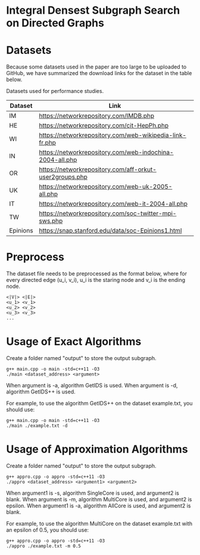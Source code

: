 # Integral Densest Subgraph Search on Directed Graphs

# Datasets

Because some datasets used in the paper are too large to be uploaded to GitHub, we have summarized the download links for the dataset in the table below.

Datasets used for performance studies.

| Dataset | Link |
| --- | --- |
| IM | https://networkrepository.com/IMDB.php |
| HE | https://networkrepository.com/cit-HepPh.php |
| WI | https://networkrepository.com/web-wikipedia-link-fr.php |
| IN | https://networkrepository.com/web-indochina-2004-all.php |
| OR | https://networkrepository.com/aff-orkut-user2groups.php |
| UK | https://networkrepository.com/web-uk-2005-all.php |
| IT | https://networkrepository.com/web-it-2004-all.php |
| TW | https://networkrepository.com/soc-twitter-mpi-sws.php |
| Epinions | https://snap.stanford.edu/data/soc-Epinions1.html |

# Preprocess

The dataset file needs to be preprocessed as the format below, where for every directed edge (u_i, v_i), u_i is the staring node and v_i is the ending node.

```
<|V|> <|E|>
<u_1> <v_1>
<u_2> <v_2>
<u_3> <v_3>
...
```

# Usage of Exact Algorithms

Create a folder named "output" to store the output subgraph.

```
g++ main.cpp -o main -std=c++11 -O3
./main <dataset_address> <argument>
```

When argument is -a, algorithm GetIDS is used. When argument is -d, algorithm GetIDS++ is used. 

For example, to use the algorithm GetIDS++ on the dataset example.txt, you should use:

```
g++ main.cpp -o main -std=c++11 -O3
./main ./example.txt -d
```

# Usage of Approximation Algorithms

Create a folder named "output" to store the output subgraph.

```
g++ appro.cpp -o appro -std=c++11 -O3
./appro <dataset_address> <argument1> <argument2>
```

When argument1 is -s, algorithm SingleCore is used, and argument2 is blank. When argument is -m, algorithm MultiCore is used, and argument2 is epsilon. When argument1 is -a, algorithm AllCore is used, and argument2 is blank.

For example, to use the algorithm MultiCore on the dataset example.txt with an epsilon of 0.5, you should use:

```
g++ appro.cpp -o appro -std=c++11 -O3
./appro ./example.txt -m 0.5
```